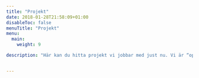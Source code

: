 ```yaml
---
title: "Projekt"
date: 2018-01-28T21:58:09+01:00
disableToc: false
menuTitle: "Projekt"
menu:
  main:
    weight: 9

description: "Här kan du hitta projekt vi jobbar med just nu. Vi är “open by default” och alla utvecklingsprojekt kan du som individ eller företag hjälpa till att utveckla eller ge oss synpunkter på."


---
```





